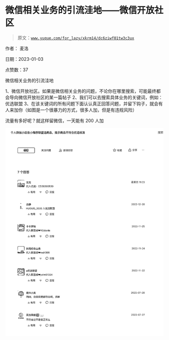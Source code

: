 # 微信相关业务的引流洼地——微信开放社区

> 原文：[`www.yuque.com/for_lazy/xkrm14/dc6ziwf01tw3c3ux`](https://www.yuque.com/for_lazy/xkrm14/dc6ziwf01tw3c3ux)

作者： 麦洛 

日期：2023-01-03 

点赞数：37 

微信相关业务的引流洼地 

1、微信开放社区。如果是微信相关业务的问题，不论你在哪里搜索，可能最终都会导向微信开放社区的某一篇帖子 2、我们可以去搜索具体业务的关键词，例如：优选联盟 3、在该关键词的所有问题下面认认真正回答问题，并留下钩子，就会有人来加你（如图是一个很暴力的方式，很多人加，但是有违规风险） 

流量有多好呢？就这样留微信，一天能有 200 人加 

![](img/7777c6f5417755db8ea80789108ad129.png) 

